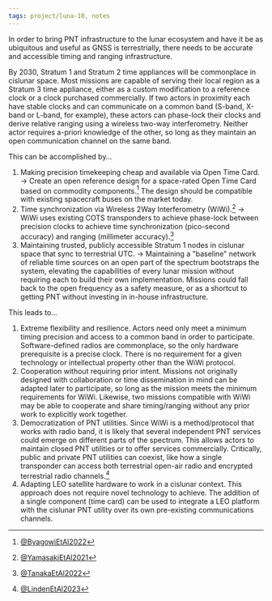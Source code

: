 ```yaml
---
tags: project/luna-10, notes
---
```

In order to bring PNT infrastructure to the lunar ecosystem and have it be as ubiquitous and useful as GNSS is terrestrially, there needs to be accurate and accessible timing and ranging infrastructure.

By 2030, Stratum 1 and Stratum 2 time appliances will be commonplace in cislunar space. Most missions are capable of serving their local region as a Stratum 3 time appliance, either as a custom modification to a reference clock or a clock purchased commercially. If two actors in proximity each have stable clocks and can communicate on a common band (S-band, X-band or L-band, for example), these actors can phase-lock their clocks and derive relative ranging using a wireless two-way interferometry. Neither actor requires a-priori knowledge of the other, so long as they maintain an open communication channel on the same band.

This can be accomplished by…

1. Making precision timekeeping cheap and available via Open Time Card. → Create an open reference design for a space-rated Open Time Card based on commodity components.[^3] The design should be compatible with existing spacecraft buses on the market today.
2. Time synchronization via Wireless 2Way Interferometry (WiWi).[^1] → WiWi uses existing COTS transponders to achieve phase-lock between precision clocks to achieve time synchronization (pico-second accuracy) and ranging (millimeter accuracy).[^2]
3. Maintaining trusted, publicly accessible Stratum 1 nodes in cislunar space that sync to terrestrial UTC. → Maintaining a "baseline" network of reliable time sources on an open part of the spectrum bootstraps the system, elevating the capabilities of every lunar mission without requiring each to build their own implementation. Missions could fall back to the open frequency as a safety measure, or as a shortcut to getting PNT without investing in in-house infrastructure.
  
This leads to…
1. Extreme flexibility and resilience. Actors need only meet a minimum timing precision and access to a common band in order to participate. Software-defined radios are commonplace, so the only hardware prerequisite is a precise clock. There is no requirement for a given technology or intellectual property other than the WiWi protocol.
2. Cooperation without requiring prior intent. Missions not originally designed with collaboration or time dissemination in mind can be adapted later to participate, so long as the mission meets the minimum requirements for WiWi. Likewise, two missions compatible with WiWi may be able to cooperate and share timing/ranging without any prior work to explicitly work together.
3. Democratization of PNT utilities. Since WiWi is a method/protocol that works with radio band, it is likely that several independent PNT services could emerge on different parts of the spectrum. This allows actors to maintain closed PNT utilities or to offer services commercially. Critically, public and private PNT utilities can coexist, like how a single transponder can access both terrestrial open-air radio and encrypted terrestrial radio channels.[^4]
4. Adapting LEO satellite hardware to work in a cislunar context. This approach does not require novel technology to achieve. The addition of a single component (time card) can be used to integrate a LEO platform with the cislunar PNT utility over its own pre-existing communications channels.

[^1]: [@YamasakiEtAl2021](@YamasakiEtAl2021.md)
[^2]: [@TanakaEtAl2022](@TanakaEtAl2022.md)
[^3]: [@ByagowiEtAl2022](@ByagowiEtAl2022.md)
[^4]: [@LindenEtAl2023](@LindenEtAl2023.md)